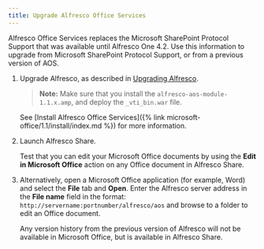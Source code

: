 ```yaml
---
title: Upgrade Alfresco Office Services
---
```


Alfresco Office Services replaces the Microsoft SharePoint Protocol Support that was available until Alfresco One 4.2. Use this information to upgrade from Microsoft SharePoint Protocol Support, or from a previous version of AOS.

1. Upgrade Alfresco, as described in [Upgrading Alfresco](LINK).

    > **Note:** Make sure that you install the `alfresco-aos-module-1.1.x.amp`, and deploy the `_vti_bin.war` file.

    See [Install Alfresco Office Services]({% link microsoft-office/1.1/install/index.md %}) for more information.

2. Launch Alfresco Share.

    Test that you can edit your Microsoft Office documents by using the **Edit in Microsoft Office** action on any Office document in Alfresco Share.

3. Alternatively, open a Microsoft Office application (for example, Word) and select the **File** tab and **Open**. Enter the Alfresco server address in the **File name** field in the format: `http://servername:portnumber/alfresco/aos` and browse to a folder to edit an Office document.

    Any version history from the previous version of Alfresco will not be available in Microsoft Office, but is available in Alfresco Share.
